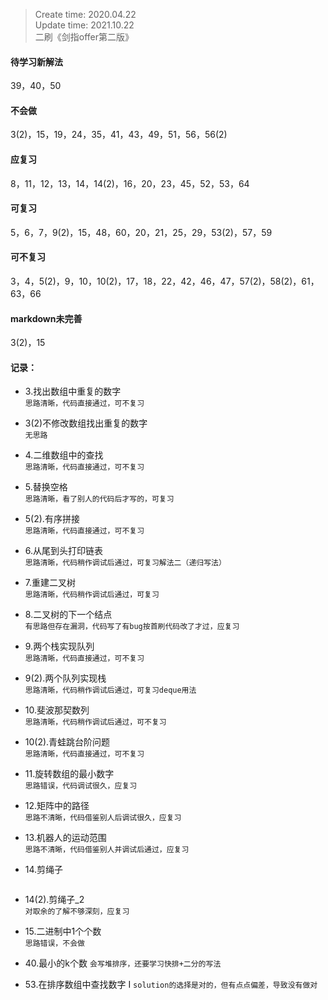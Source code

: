 > Create time: 2020.04.22  
> Update time: 2021.10.22    
> 二刷《剑指offer第二版》
#### 待学习新解法
39，40，50
#### 不会做
3(2)，15，19，24，35，41，43，49，51，56，56(2)
#### 应复习
8，11，12，13，14，14(2)，16，20，23，45，52，53，64  
#### 可复习
5，6，7，9(2)，15，48，60，20，21，25，29，53(2)，57，59
#### 可不复习
3，4，5(2)，9，10，10(2)，17，18，22，42，46，47，57(2)，58(2)，61，63，66
#### markdown未完善
3(2)，15



#### 记录：  
- 3.找出数组中重复的数字  
  ```思路清晰，代码直接通过，可不复习```
- 3(2)不修改数组找出重复的数字  
  ```无思路```
- 4.二维数组中的查找  
  ```思路清晰，代码直接通过，可不复习```
- 5.替换空格  
  ```思路清晰，看了别人的代码后才写的，可复习```
- 5(2).有序拼接  
  ```思路清晰，代码直接通过，可不复习```
- 6.从尾到头打印链表  
  ```思路清晰，代码稍作调试后通过，可复习解法二（递归写法）```
- 7.重建二叉树  
  ```思路清晰，代码稍作调试后通过，可复习``` 
- 8.二叉树的下一个结点  
  ```有思路但存在漏洞，代码写了有bug按首刷代码改了才过，应复习```
- 9.两个栈实现队列  
  ```思路清晰，代码直接通过，可不复习```
- 9(2).两个队列实现栈  
  ```思路清晰，代码稍作调试后通过，可复习deque用法```
- 10.斐波那契数列  
  ```思路清晰，代码稍作调试后通过，可不复习```
- 10(2).青蛙跳台阶问题  
  ```思路清晰，代码直接通过，可不复习```
- 11.旋转数组的最小数字  
  ```思路错误，代码调试很久，应复习```
- 12.矩阵中的路径  
  ```思路不清晰，代码借鉴别人后调试很久，应复习```
- 13.机器人的运动范围  
  ```思路不清晰，代码借鉴别人并调试后通过，应复习```
- 14.剪绳子  
  ```  ```
- 14(2).剪绳子_2  
  ```对取余的了解不够深刻，应复习```
- 15.二进制中1个个数  
  ```思路错误，不会做```

- 40.最小的k个数
  ```会写堆排序，还要学习快排+二分的写法```
- 53.在排序数组中查找数字 I
  ```solution的选择是对的，但有点点偏差，导致没有做对```